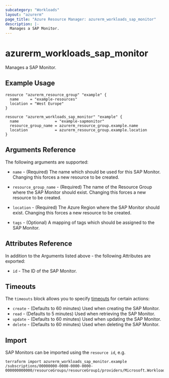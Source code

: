 ```yaml
---
subcategory: "Workloads"
layout: "azurerm"
page_title: "Azure Resource Manager: azurerm_workloads_sap_monitor"
description: |-
  Manages a SAP Monitor.
---
```


# azurerm_workloads_sap_monitor

Manages a SAP Monitor.

## Example Usage

```hcl
resource "azurerm_resource_group" "example" {
  name     = "example-resources"
  location = "West Europe"
}

resource "azurerm_workloads_sap_monitor" "example" {
  name                = "example-sapmonitor"
  resource_group_name = azurerm_resource_group.example.name
  location            = azurerm_resource_group.example.location
}
```

## Arguments Reference

The following arguments are supported:

* `name` - (Required) The name which should be used for this SAP Monitor. Changing this forces a new resource to be created.

* `resource_group_name` - (Required) The name of the Resource Group where the SAP Monitor should exist. Changing this forces a new resource to be created.

* `location` - (Required) The Azure Region where the SAP Monitor should exist. Changing this forces a new resource to be created.

* `tags` - (Optional) A mapping of tags which should be assigned to the SAP Monitor.

## Attributes Reference

In addition to the Arguments listed above - the following Attributes are exported:

* `id` - The ID of the SAP Monitor.

## Timeouts

The `timeouts` block allows you to specify [timeouts](https://www.terraform.io/docs/configuration/resources.html#timeouts) for certain actions:

* `create` - (Defaults to 60 minutes) Used when creating the SAP Monitor.
* `read` - (Defaults to 5 minutes) Used when retrieving the SAP Monitor.
* `update` - (Defaults to 60 minutes) Used when updating the SAP Monitor.
* `delete` - (Defaults to 60 minutes) Used when deleting the SAP Monitor.

## Import

SAP Monitors can be imported using the `resource id`, e.g.

```shell
terraform import azurerm_workloads_sap_monitor.example /subscriptions/00000000-0000-0000-0000-000000000000/resourceGroups/resourceGroup1/providers/Microsoft.Workloads/monitors/monitor1
```
